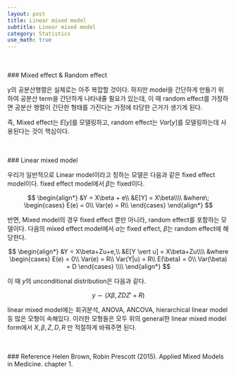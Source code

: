 ```yaml
---
layout: post
title: Linear mixed model
subtitle: Linear mixed model
category: Statistics
use_math: true
---
```


<br>
<br>
### Mixed effect & Random effect

y의 공분산행렬은 실제로는 아주 복잡할 것이다. 하지만 model을 간단하게 만들기 위하여 공분산 term을 간단하게 나타내줄 필요가 있는데, 이 때 random effect를 가정하면 공분산 행렬이 간단한 형태를 가진다는 가정에 타당한 근거가 생기게 된다.

즉, Mixed effect는 $E[y]$를 모델링하고, random effect는 $Var[y]$를 모델링하는데 사용된다는 것이 핵심이다.

<br>
<br>
### Linear mixed model

우리가 일반적으로 Linear model이라고 칭하는 모델은 다음과 같은 fixed effect model이다. fixed effect model에서 $\beta$는 fixed이다.

$$
\begin{align*}
&Y = X\beta + e\\
&E[Y] = X\beta\\\\
&where\;
\begin{cases}
E(e) = 0\\
Var(e) = R\\
\end{cases}
\end{align*}
$$

반면, Mixed model의 경우 fixed effect 뿐만 아니라, random effect를 포함하는 모델이다. 다음의 mixed effect model에서 $\alpha$는 fixed effect, $\beta$는 random effect에 해당한다.

$$
\begin{align*}
&Y = X\beta+Zu+e,\\
&E[Y \vert u] = X\beta+Zu\\\\
&where
\begin{cases}
E(e) = 0\\
Var(e) = R\\
Var(Y|u) = R\\
E(\beta) = 0\\
Var(\beta) = D
\end{cases}
\\\\
\end{align*}
$$

이 때 $y$의 unconditional distribution은 다음과 같다.

$$
y \sim (X\beta, ZDZ'+R)
$$

linear mixed model에는 회귀분석, ANOVA, ANCOVA, hierarchical linear model 등 많은 모형이 속해있다. 이러한 모형들은 모두 위의 general한 linear mixed model form에서 $X, \beta, Z, D, R$ 만 적절하게 바꿔주면 된다.




<br>
<br>
### Reference
Helen Brown, Robin Prescott (2015). Applied Mixed Models in Medicine. chapter 1.
